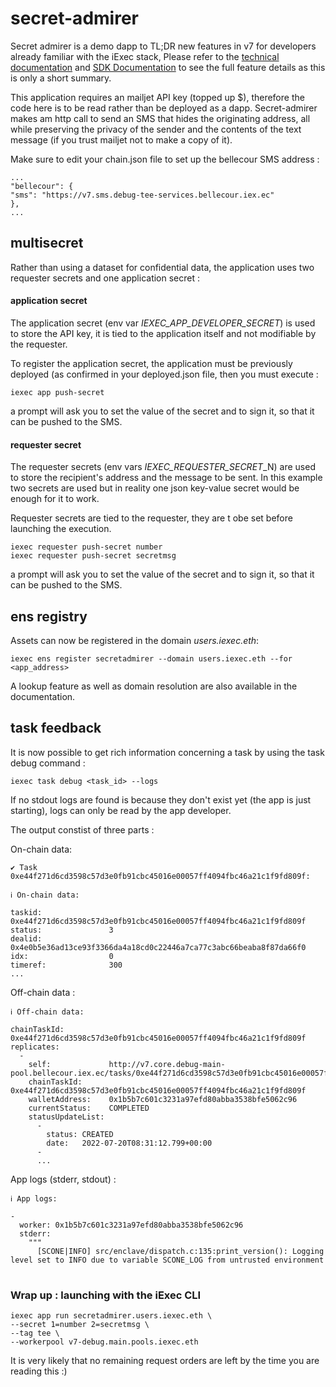# secret-admirer

Secret admirer is a demo dapp to TL;DR new features in v7 for developers already familiar with the iExec stack, Please refer to the  [technical documentation](https://docs.iex.ec) and [SDK Documentation](https://github.com/iExecBlockchainComputing/iexec-sdk) to see the full feature details as this is only a short summary.

This application requires an mailjet  API key (topped up $), therefore the code here is to be read rather than be deployed as a dapp. Secret-admirer makes am http call to send an SMS that hides the originating address, all while preserving the privacy of the sender and the contents of the text message (if you trust mailjet not to make a copy of it).  

Make sure to edit your chain.json file to set up the bellecour SMS address : 

    ...
    "bellecour": {
    "sms": "https://v7.sms.debug-tee-services.bellecour.iex.ec"
    },
    ...

## multisecret
Rather than using a dataset for confidential data, the application uses two requester secrets and one application secret :

####  application secret 
The application secret (env var *IEXEC_APP_DEVELOPER_SECRET*)  is used to store the API key, it is tied to the application itself and not modifiable by the requester. 

To register the application secret, the application must be previously deployed (as confirmed in your deployed.json file, then you must execute : 

    iexec app push-secret

a prompt will ask you to set the value of the secret and to sign it, so that it can be pushed to the SMS.

####  requester secret
The requester secrets (env vars *IEXEC_REQUESTER_SECRET*_N) are used to store the recipient's address and the message to be sent.  In this example two secrets are used but in reality one json key-value secret would be enough for it to work. 

Requester secrets are tied to the requester, they are t obe set before launching the execution.

    iexec requester push-secret number
    iexec requester push-secret secretmsg

a prompt will ask you to set the value of the secret and to sign it, so that it can be pushed to the SMS.

## ens registry
Assets can now be registered in the domain *users.iexec.eth*: 

    iexec ens register secretadmirer --domain users.iexec.eth --for <app_address>

A lookup feature as well as domain resolution are also available in the documentation.

## task feedback
It is now possible to get rich information concerning a task by using the task debug command :

    iexec task debug <task_id> --logs

If no stdout logs are found is because they don't exist yet (the app is just starting), logs can only be read by the app developer.

The output constist of three parts : 

On-chain data: 

    ✔ Task 0xe44f271d6cd3598c57d3e0fb91cbc45016e00057ff4094fbc46a21c1f9fd809f:
    
    ℹ On-chain data:
    
    taskid:               0xe44f271d6cd3598c57d3e0fb91cbc45016e00057ff4094fbc46a21c1f9fd809f
    status:               3
    dealid:               0x4e0b5e36ad13ce93f3366da4a18cd0c22446a7ca77c3abc66beaba8f87da66f0
    idx:                  0
    timeref:              300
    ...

Off-chain data : 

    ℹ Off-chain data:
    
    chainTaskId:                  0xe44f271d6cd3598c57d3e0fb91cbc45016e00057ff4094fbc46a21c1f9fd809f
    replicates: 
      - 
        self:             http://v7.core.debug-main-pool.bellecour.iex.ec/tasks/0xe44f271d6cd3598c57d3e0fb91cbc45016e00057ff4094fbc46a21c1f9fd809f/replicates/0x1b5b7c601c3231a97efd80abba3538bfe5062c96
        chainTaskId:      0xe44f271d6cd3598c57d3e0fb91cbc45016e00057ff4094fbc46a21c1f9fd809f
        walletAddress:    0x1b5b7c601c3231a97efd80abba3538bfe5062c96
        currentStatus:    COMPLETED
        statusUpdateList: 
          - 
            status: CREATED
            date:   2022-07-20T08:31:12.799+00:00
          - 
          ...
            
App logs (stderr, stdout) : 

    ℹ App logs:
    
    - 
      worker: 0x1b5b7c601c3231a97efd80abba3538bfe5062c96
      stderr: 
        """
          [SCONE|INFO] src/enclave/dispatch.c:135:print_version(): Logging level set to INFO due to variable SCONE_LOG from untrusted environment

#
### Wrap up : launching with the iExec CLI

    iexec app run secretadmirer.users.iexec.eth \ 
    --secret 1=number 2=secretmsg \
    --tag tee \
    --workerpool v7-debug.main.pools.iexec.eth
It is very likely that no remaining request orders are left by the time you are reading this :) 
